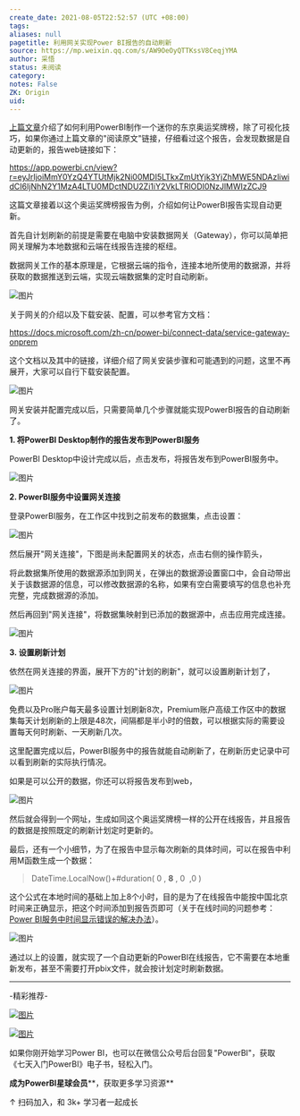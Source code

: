 ```yaml
---
create_date: 2021-08-05T22:52:57 (UTC +08:00)
tags: 
aliases: null
pagetitle: 利用网关实现Power BI报告的自动刷新
source: https://mp.weixin.qq.com/s/AW9OeOyQTTKssV8CeqjYMA
author: 采悟
status: 未阅读
category: 
notes: False
ZK: Origin
uid: 
---
```


[上篇文章](http://mp.weixin.qq.com/s?__biz=MzA4MzQwMjY4MA==&mid=2484076841&idx=1&sn=f5159bfa6daa1653ffe2230476570156&chksm=8e13abfeb96422e81705fe6179af37165856193cc5ab1f993542dbfab7b4e8879d628a23dcd4&scene=21#wechat_redirect)介绍了如何利用PowerBI制作一个迷你的东京奥运奖牌榜，除了可视化技巧，如果你通过上篇文章的"阅读原文"链接，仔细看过这个报告，会发现数据是自动更新的，报告web链接如下：

https://app.powerbi.cn/view?r=eyJrIjoiMmY0YzQ4YTUtMjk2Ni00MDI5LTkxZmUtYjk3YjZhMWE5NDAzIiwidCI6IjNhN2Y1MzA4LTU0MDctNDU2Zi1iY2VkLTRlODI0NzJlMWIzZCJ9

这篇文章接着以这个奥运奖牌榜报告为例，介绍如何让PowerBI报告实现自动更新。

首先自计划刷新的前提是需要在电脑中安装数据网关（Gateway），你可以简单把网关理解为本地数据和云端在线报告连接的枢纽。

数据网关工作的基本原理是，它根据云端的指令，连接本地所使用的数据源，并将获取的数据推送到云端，实现云端数据集的定时自动刷新。

![图片](https://mmbiz.qpic.cn/mmbiz_png/aHEbZtANQJOr8u9Y3M0Vpfj89Q4jtb4qwsQqrM2SJzcnHbQsb0Ddy7Vozev3nMSX8PJ8wlibTn7t9SrGpxiaX3zw/640?wx_fmt=png&wxfrom=5&wx_lazy=1&wx_co=1)

关于网关的介绍以及下载安装、配置，可以参考官方文档：

https://docs.microsoft.com/zh-cn/power-bi/connect-data/service-gateway-onprem

这个文档以及其中的链接，详细介绍了网关安装步骤和可能遇到的问题，这里不再展开，大家可以自行下载安装配置。

![图片](https://mmbiz.qpic.cn/mmbiz_png/aHEbZtANQJMwuW4rAwk0IDuJSEZYTRE4DSicM14KPnABwED0qf4eJuicNLY7tVdA41eESQRB1ZdrbkNzVDGG4Fwg/640?wx_fmt=png&wxfrom=5&wx_lazy=1&wx_co=1)

网关安装并配置完成以后，只需要简单几个步骤就能实现PowerBI报告的自动刷新了。  

**1\. 将PowerBI Desktop制作的报告发布到PowerBI服务**

PowerBI Desktop中设计完成以后，点击发布，将报告发布到PowerBI服务中。

![图片](https://mmbiz.qpic.cn/mmbiz_png/aHEbZtANQJMwuW4rAwk0IDuJSEZYTRE4Pf2w9OyLiaaMRQT0WrxhLKPPZtg8SvtkFWDpJFjgkib9EGn73gpqtR7Q/640?wx_fmt=png&wxfrom=5&wx_lazy=1&wx_co=1)

**2\. PowerBI服务中设置网关连接**

登录PowerBI服务，在工作区中找到之前发布的数据集，点击设置：

![图片](https://mmbiz.qpic.cn/mmbiz_png/aHEbZtANQJMwuW4rAwk0IDuJSEZYTRE4UA5htibDiazB2SP05bJURX1AsWicUic4kNvVn4SEhcDadECjEnUpxNV2cg/640?wx_fmt=png&wxfrom=5&wx_lazy=1&wx_co=1)

然后展开"网关连接"，下图是尚未配置网关的状态，点击右侧的操作箭头，

将此数据集所使用的数据源添加到网关，在弹出的数据源设置窗口中，会自动带出关于该数据源的信息，可以修改数据源的名称，如果有空白需要填写的信息也补充完整，完成数据源的添加。

然后再回到"网关连接"，将数据集映射到已添加的数据源中，点击应用完成连接。

![图片](https://mmbiz.qpic.cn/mmbiz_png/aHEbZtANQJPOyJNtWH9wJPEaXepYQRafZurYompnRUESug1XxuibR9tV3Jy54qe74WBn3y9FfoianjL0HXroXwkw/640?wx_fmt=png&wxfrom=5&wx_lazy=1&wx_co=1)

**3. 设置刷新计划**

依然在网关连接的界面，展开下方的"计划的刷新"，就可以设置刷新计划了，  

![图片](https://mmbiz.qpic.cn/mmbiz_png/aHEbZtANQJMwuW4rAwk0IDuJSEZYTRE4uJaPcFUl72xdIIvkh6sRPibp2PIicHMzFnqvTmnLHjFSVOPnQXC3BIibg/640?wx_fmt=png&wxfrom=5&wx_lazy=1&wx_co=1)

免费以及Pro账户每天最多设置计划刷新8次，Premium账户高级工作区中的数据集每天计划刷新的上限是48次，间隔都是半小时的倍数，可以根据实际的需要设置每天何时刷新、一天刷新几次。

这里配置完成以后，PowerBI服务中的报告就能自动刷新了，在刷新历史记录中可以看到刷新的实际执行情况。

如果是可以公开的数据，你还可以将报告发布到web，

![图片](https://mmbiz.qpic.cn/mmbiz_png/aHEbZtANQJMwuW4rAwk0IDuJSEZYTRE4whPq5vicKJqykibLD90KWiapmiaRGMowbk94Tibzj4Alu7AD40q3DMDQhrw/640?wx_fmt=png&wxfrom=5&wx_lazy=1&wx_co=1)

然后就会得到一个网址，生成如同这个奥运奖牌榜一样的公开在线报告，并且报告的数据是按照既定的刷新计划定时更新的。

最后，还有一个小细节，为了在报告中显示每次刷新的具体时间，可以在报告中利用M函数生成一个数据：

> DateTime.LocalNow()+#duration( 0 , **8** , 0  ,0 )

这个公式在本地时间的基础上加上8个小时，目的是为了在线报告中能按中国北京时间来正确显示，把这个时间添加到报告页即可（关于在线时间的问题参考：[Power BI服务中时间显示错误的解决办法](http://mp.weixin.qq.com/s?__biz=MzA4MzQwMjY4MA==&mid=2484070077&idx=1&sn=a26e7dda64f27e5116524d63e2684f82&chksm=8e0c4c6ab97bc57cc6d7a58e7d7715f143e6802c1fa9b6b464beb7d6fee6cc39adcc6513a680&scene=21#wechat_redirect)）。  

![图片](https://mmbiz.qpic.cn/mmbiz_png/aHEbZtANQJPOyJNtWH9wJPEaXepYQRafvW3IicTeRWgZmlklumUVdmpZjxHZDrbt9G5AyYNGR70NouEnGC7YK8A/640?wx_fmt=png&wxfrom=5&wx_lazy=1&wx_co=1)

通过以上的设置，就实现了一个自动更新的PowerBI在线报告，它不需要在本地重新发布，甚至不需要打开pbix文件，就会按计划定时刷新数据。

___

\-精彩推荐-

[![图片](https://mmbiz.qpic.cn/mmbiz_jpg/aHEbZtANQJOojexubCy39PJZJic24XlI9IC8Fhx57SVYiciave3T7sAxeLXXZgrAzhAsUHXC3dxpU1fp72ChD8ibfw/640?wx_fmt=jpeg&wxfrom=5&wx_lazy=1&wx_co=1)](http://mp.weixin.qq.com/s?__biz=MzA4MzQwMjY4MA==&mid=2484074255&idx=1&sn=0c183ee84fd7fcc4e9dfb6baf39580c0&chksm=8e0c5dd8b97bd4ce1a617be83fe88938a0ba49668102ca3d10794c0e530f38c2950df75cf2ee&scene=21#wechat_redirect)

[![图片](https://mmbiz.qpic.cn/mmbiz_jpg/aHEbZtANQJNCQ4pzSiaQOMPia6kNbbF0gtTuz8KBs1WLQiaGY8A0XAV02IfuoqQNQHr0UHvPPOZWSOticN3kyGkR6g/640?wx_fmt=jpeg&wxfrom=5&wx_lazy=1&wx_co=1)](http://mp.weixin.qq.com/s?__biz=MzA4MzQwMjY4MA==&mid=2484069195&idx=1&sn=2efa6240de0dcd522edef3ac7e5650fb&chksm=8e0c499cb97bc08ae20b16fc5528f9420ca02ade398d95b4d1d952fdb111d8cc65e06029f4b6&scene=21#wechat_redirect)

[](http://mp.weixin.qq.com/s?__biz=MzA4MzQwMjY4MA==&mid=2484069915&idx=1&sn=57c8d756ba43f7bb21860eccc908ec1c&chksm=8e0c4cccb97bc5da9b6e3452d50f1e5062ed3574dc429149902f5f413ec6f7c8bdb0a88b326c&scene=21#wechat_redirect)

如果你刚开始学习Power BI，也可以在微信公众号后台回复"PowerBI"，获取《七天入门PowerBI》电子书，轻松入门。

**成为PowerBI星球会员****，获取更多学习资源**

↑ 扫码加入，和 3k+ 学习者一起成长

